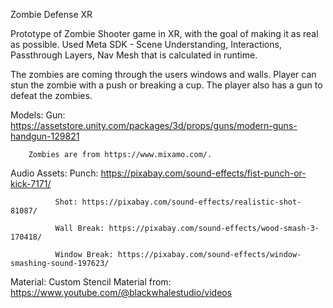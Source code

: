 Zombie Defense XR

Prototype of Zombie Shooter game in XR, with the goal of making it as real as possible.
Used Meta SDK - Scene Understanding, Interactions, Passthrough Layers, Nav Mesh that is calculated in runtime.

The zombies are coming through the users windows and walls. Player can stun the zombie with a push or breaking a cup.
The player also has a gun to defeat the zombies.


Models: Gun: https://assetstore.unity.com/packages/3d/props/guns/modern-guns-handgun-129821 

        Zombies are from https://www.mixamo.com/.

Audio Assets: Punch: https://pixabay.com/sound-effects/fist-punch-or-kick-7171/

              Shot: https://pixabay.com/sound-effects/realistic-shot-81087/

              Wall Break: https://pixabay.com/sound-effects/wood-smash-3-170418/

              Window Break: https://pixabay.com/sound-effects/window-smashing-sound-197623/


Material: Custom Stencil Material from: https://www.youtube.com/@blackwhalestudio/videos	
